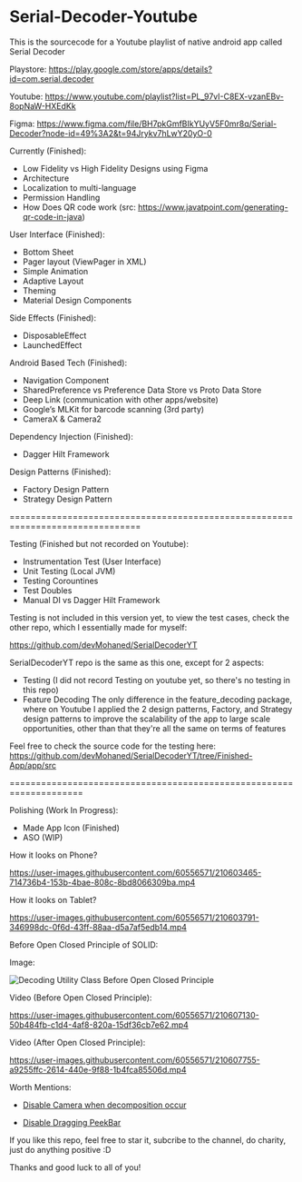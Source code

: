 # Serial-Decoder-Youtube
This is the sourcecode for a Youtube playlist of native android app called Serial Decoder

Playstore: https://play.google.com/store/apps/details?id=com.serial.decoder

Youtube: https://www.youtube.com/playlist?list=PL_97vI-C8EX-vzanEBv-8opNaW-HXEdKk

Figma: https://www.figma.com/file/BH7pkGmfBIkYUyV5F0mr8q/Serial-Decoder?node-id=49%3A2&t=94Jrykv7hLwY20yO-0

Currently (Finished):
- Low Fidelity vs High Fidelity Designs using Figma
- Architecture
- Localization to multi-language
- Permission Handling
- How Does QR code work (src: https://www.javatpoint.com/generating-qr-code-in-java)

User Interface (Finished):
- Bottom Sheet
- Pager layout (ViewPager in XML)
- Simple Animation
- Adaptive Layout
- Theming
- Material Design Components


Side Effects (Finished):
- DisposableEffect
- LaunchedEffect

Android Based Tech (Finished):
- Navigation Component
- SharedPreference vs Preference Data Store vs Proto Data Store
- Deep Link (communication with other apps/website)
- Google’s MLKit for barcode scanning (3rd party)
- CameraX & Camera2

Dependency Injection (Finished):
- Dagger Hilt Framework

Design Patterns (Finished):
- Factory Design Pattern
- Strategy Design Pattern



===============================================================================

Testing (Finished but not recorded on Youtube):
- Instrumentation Test (User Interface)
- Unit Testing (Local JVM)
- Testing Corountines
- Test Doubles
- Manual DI vs Dagger Hilt Framework



Testing is not included in this version yet, to view the test cases, check the other repo, which I essentially made for myself:

https://github.com/devMohaned/SerialDecoderYT

SerialDecoderYT repo is the same as this one, except for 2 aspects:
- Testing (I did not record Testing on youtube yet, so there's no testing in this repo)
- Feature Decoding 
The only difference in the feature_decoding package, where on Youtube I applied the 2 design patterns, Factory, and Strategy design patterns
to improve the scalability of the app to large scale opportunities, other than that they're all the same on terms of features


Feel free to check the source code for the testing here:
https://github.com/devMohaned/SerialDecoderYT/tree/Finished-App/app/src

====================================================================


Polishing (Work In Progress):
- Made App Icon (Finished)
- ASO (WIP)


How it looks on Phone?


https://user-images.githubusercontent.com/60556571/210603465-714736b4-153b-4bae-808c-8bd8066309ba.mp4

How it looks on Tablet?


https://user-images.githubusercontent.com/60556571/210603791-346998dc-0f6d-43ff-88aa-d5a7af5edb14.mp4



Before Open Closed Principle of SOLID:

Image:

![Decoding Utility Class Before Open Closed Principle](https://user-images.githubusercontent.com/60556571/210606719-a700d935-5baa-4181-8646-d30d2e547bda.png)

Video (Before Open Closed Principle):

https://user-images.githubusercontent.com/60556571/210607130-50b484fb-c1d4-4af8-820a-15df36cb7e62.mp4

Video (After Open Closed Principle):


https://user-images.githubusercontent.com/60556571/210607755-a9255ffc-2614-440e-9f88-1b4fca85506d.mp4



Worth Mentions:
- [Disable Camera when decomposition occur](https://stackoverflow.com/questions/74591909/how-to-stop-camera-from-working-when-it-no-longer-visible-in-the-compisition/74605151#74605151)

- [Disable Dragging PeekBar](https://stackoverflow.com/questions/74578873/how-to-allow-drag-only-on-part-of-the-sheetpeek-of-a-bottomcontent-in-bottomshee)

If you like this repo, feel free to star it, subcribe to the channel, do charity, just do anything positive :D

Thanks and good luck to all of you!
